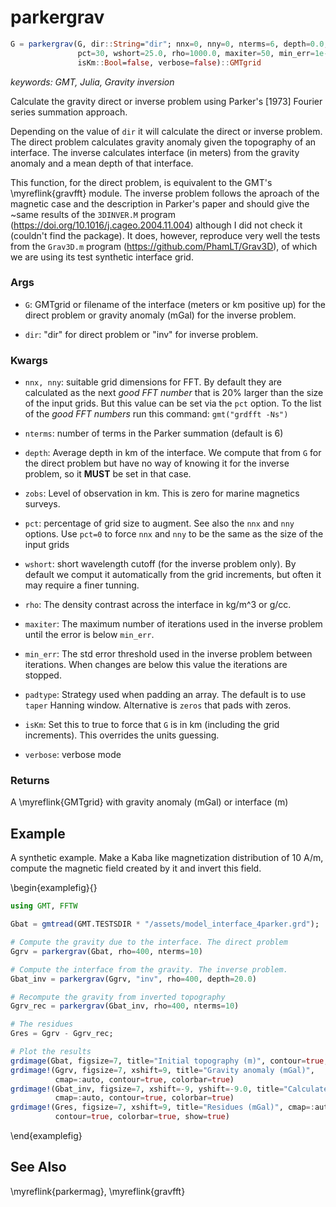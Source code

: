 # parkergrav

```julia
G = parkergrav(G, dir::String="dir"; nnx=0, nny=0, nterms=6, depth=0.0, zobs=0.0,
               pct=30, wshort=25.0, rho=1000.0, maxiter=50, min_err=1e-4, padtype::String="taper",
               isKm::Bool=false, verbose=false)::GMTgrid
```

*keywords: GMT, Julia, Gravity inversion*

Calculate the gravity direct or inverse problem using Parker's [1973] Fourier series summation approach.

Depending on the value of `dir` it will calculate the direct or inverse problem. The direct problem
calculates gravity anomaly given the topography of an interface. The inverse calculates interface (in meters)
from the gravity anomaly and a mean depth of that interface.

This function, for the direct problem, is equivalent to the GMT's \myreflink{gravfft} module. The inverse problem follows
the aproach of the magnetic case and the description in Parker's paper and should give the ~same results of
the `3DINVER.M` program (https://doi.org/10.1016/j.cageo.2004.11.004) although I did not check it (couldn't find the package).
It does, however, reproduce very well the tests from the `Grav3D.m` program (https://github.com/PhamLT/Grav3D),
of which we are using its test synthetic interface grid.

### Args
- `G`: GMTgrid or filename of the interface (meters or km positive up) for the direct problem
   or gravity anomaly (mGal) for the inverse problem.

- `dir`: "dir" for direct problem or "inv" for inverse problem.

### Kwargs

- `nnx, nny`: suitable grid dimensions for FFT. By default they are calculated as the next _good FFT number_ that
   is 20% larger than the size of the input grids. But this value can be set via the `pct` option. To the list of
   the _good FFT numbers_ run this command: ``gmt("grdfft -Ns")``

- `nterms`: number of terms in the Parker summation (default is 6)

- `depth`: Average depth in km of the interface. We compute that from `G` for the direct problem but have no way
   of knowing it for the inverse problem, so it **MUST** be set in that case.

- `zobs`: Level of observation in km. This is zero for marine magnetics surveys.

- `pct`: percentage of grid size to augment. See also the `nnx` and `nny` options. Use `pct=0` to force
   `nnx` and `nny` to be the same as the size of the input grids

- `wshort`: short wavelength cutoff (for the inverse problem only). By default we comput it automatically from
   the grid increments, but often it may require a finer tunning. 

- `rho`: The density contrast across the interface in kg/m^3 or g/cc.

- `maxiter`: The maximum number of iterations used in the inverse problem until the error is below `min_err`.

- `min_err`: The std error threshold used in the inverse problem between iterations. When changes are below
   this value the iterations are stopped.

- `padtype`: Strategy used when padding an array. The default is to use ``taper`` Hanning window. Alternative is
   ``zeros`` that pads with zeros.

- `isKm`: Set this to true to force that `G` is in km (including the grid increments). This overrides the units guessing.

- `verbose`: verbose mode


### Returns
A \myreflink{GMTgrid} with gravity anomaly (mGal) or interface (m)

Example
-------

A synthetic example. Make a Kaba like magnetization distribution of 10 A/m, compute the
magnetic field created by it and invert this field.

\begin{examplefig}{}
```julia
using GMT, FFTW

Gbat = gmtread(GMT.TESTSDIR * "/assets/model_interface_4parker.grd");

# Compute the gravity due to the interface. The direct problem
Ggrv = parkergrav(Gbat, rho=400, nterms=10)

# Compute the interface from the gravity. The inverse problem.
Gbat_inv = parkergrav(Ggrv, "inv", rho=400, depth=20.0)

# Recompute the gravity from inverted topography
Ggrv_rec = parkergrav(Gbat_inv, rho=400, nterms=10)

# The residues 
Gres = Ggrv - Ggrv_rec;

# Plot the results
grdimage(Gbat, figsize=7, title="Initial topography (m)", contour=true, colorbar=true)
grdimage!(Ggrv, figsize=7, xshift=9, title="Gravity anomaly (mGal)",
          cmap=:auto, contour=true, colorbar=true)
grdimage!(Gbat_inv, figsize=7, xshift=-9, yshift=-9.0, title="Calculated Interface (m)",
          cmap=:auto, contour=true, colorbar=true)
grdimage!(Gres, figsize=7, xshift=9, title="Residues (mGal)", cmap=:auto,
          contour=true, colorbar=true, show=true)
```
\end{examplefig}

See Also
--------

\myreflink{parkermag}, \myreflink{gravfft}

